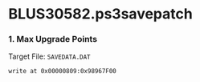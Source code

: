 # BLUS30582.ps3savepatch

### 1. Max Upgrade Points

Target File: `SAVEDATA.DAT`

```
write at 0x00000809:0x98967F00
```

